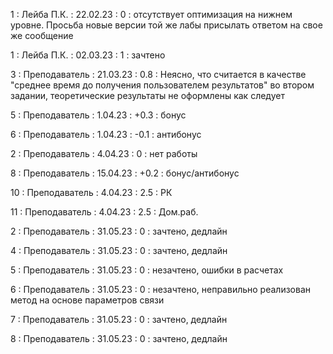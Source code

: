 1 : Лейба П.К. : 22.02.23 : 0 : отсутствует оптимизация на нижнем уровне. Просьба новые версии той же лабы присылать ответом на свое же сообщение

1 : Лейба П.К. : 02.03.23 : 1 : зачтено

3 : Преподаватель : 21.03.23 : 0.8 : Неясно, что считается в качестве  "среднее время до получения пользователем результатов" во втором задании, теоретические результаты не оформлены как следует

5 : Преподаватель : 1.04.23 : +0.3 : бонус

6 : Преподаватель : 1.04.23 : -0.1 : антибонус

2 : Преподаватель : 4.04.23 : 0 : нет работы

8 : Преподаватель : 15.04.23 : +0.2 : бонус/антибонус

10 : Преподаватель : 4.04.23 : 2.5 : РК

11 : Преподаватель : 4.04.23 : 2.5 : Дом.раб.

2 : Преподаватель : 31.05.23 : 0 : зачтено, дедлайн

4 : Преподаватель : 31.05.23 : 0 : зачтено, дедлайн

5 : Преподаватель : 31.05.23 : 0 : незачтено, ошибки в расчетах

6 : Преподаватель : 31.05.23 : 0 : незачтено, неправильно реализован метод на основе параметров связи

7 : Преподаватель : 31.05.23 : 0 : зачтено, дедлайн

8 : Преподаватель : 31.05.23 : 0 : зачтено, дедлайн


